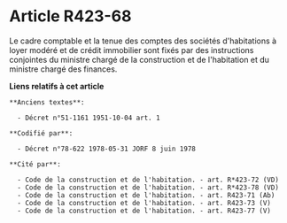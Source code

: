 # Article R423-68

Le cadre comptable et la tenue des comptes des sociétés d'habitations à loyer modéré et de crédit immobilier sont fixés par
des instructions conjointes du ministre chargé de la construction et de l'habitation et du ministre chargé des finances.

**Liens relatifs à cet article**

	**Anciens textes**:

	  - Décret n°51-1161 1951-10-04 art. 1

	**Codifié par**:

	  - Décret n°78-622 1978-05-31 JORF 8 juin 1978

	**Cité par**:

	  - Code de la construction et de l'habitation. - art. R*423-72 (VD)
	  - Code de la construction et de l'habitation. - art. R*423-78 (VD)
	  - Code de la construction et de l'habitation. - art. R423-71 (Ab)
	  - Code de la construction et de l'habitation. - art. R423-73 (V)
	  - Code de la construction et de l'habitation. - art. R423-77 (V)
